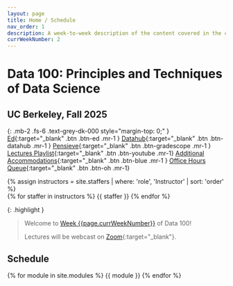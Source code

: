 ```yaml
---
layout: page
title: Home / Schedule
nav_order: 1
description: A week-to-week description of the content covered in the course.
currWeekNumber: 2
---
```


# Data 100: Principles and Techniques of Data Science

## UC Berkeley, Fall 2025 
{: .mb-2 .fs-6 .text-grey-dk-000 style="margin-top: 0;"  }
[Ed](https://edstem.org/us/courses/83980){:target="_blank" .btn .btn-ed .mr-1 }
[Datahub](http://data100.datahub.berkeley.edu/){:target="_blank" .btn .btn-datahub .mr-1 }
[Pensieve](https://www.pensieve.co/){:target="_blank" .btn .btn-gradescope .mr-1 }
[Lectures Playlist](https://youtube.com/playlist?list=PLQCcNQgUcDfpYJrF6mUXwC8zH1Sby_Sq_&feature=shared){:target="_blank" .btn .btn-youtube .mr-1}
[Additional Accommodations](https://docs.google.com/forms/d/e/1FAIpQLSeLQXhbxlbenjEkhbonBrd6XFiKoPXgq2B7VBvKwYbW9a49dA/viewform?usp=header){:target="_blank" .btn .btn-blue .mr-1 }
[Office Hours Queue](https://oh.ds100.org/){:target="_blank" .btn .btn-oh .mr-1}

<div>
{% assign instructors = site.staffers | where: 'role', 'Instructor' | sort: 'order' %}
  <div class="role">
    {% for staffer in instructors %}
    <!-- {% assign staffer.photo = staffer.photo | replace: '../', '' %} -->
    {{ staffer }}
    {% endfor %}
  </div>
</div>

{: .highlight }
> Welcome to [Week {{page.currWeekNumber}}](#week-{{page.currWeekNumber}}) of Data 100!
> 
> Lectures will be webcast on [Zoom](https://berkeley.zoom.us/j/98761698690){:target="_blank"}.



<a name="schedule"></a>


## Schedule

{% for module in site.modules %}
{{ module }}
{% endfor %}